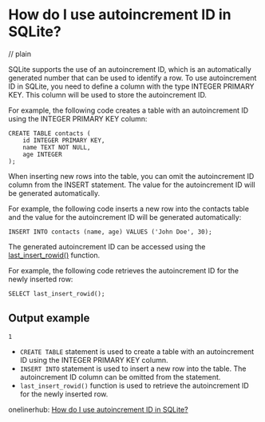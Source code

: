 # How do I use autoincrement ID in SQLite?
// plain

SQLite supports the use of an autoincrement ID, which is an automatically generated number that can be used to identify a row. To use autoincrement ID in SQLite, you need to define a column with the type INTEGER PRIMARY KEY. This column will be used to store the autoincrement ID.

For example, the following code creates a table with an autoincrement ID using the INTEGER PRIMARY KEY column:

```
CREATE TABLE contacts (
    id INTEGER PRIMARY KEY,
    name TEXT NOT NULL,
    age INTEGER
);
```

When inserting new rows into the table, you can omit the autoincrement ID column from the INSERT statement. The value for the autoincrement ID will be generated automatically.

For example, the following code inserts a new row into the contacts table and the value for the autoincrement ID will be generated automatically:

```
INSERT INTO contacts (name, age) VALUES ('John Doe', 30);
```

The generated autoincrement ID can be accessed using the [last_insert_rowid()](https://www.sqlite.org/lang_corefunc.html#last_insert_rowid) function.

For example, the following code retrieves the autoincrement ID for the newly inserted row:

```
SELECT last_insert_rowid();
```

## Output example


```
1
```

- `CREATE TABLE` statement is used to create a table with an autoincrement ID using the INTEGER PRIMARY KEY column.
- `INSERT INTO` statement is used to insert a new row into the table. The autoincrement ID column can be omitted from the statement.
- `last_insert_rowid()` function is used to retrieve the autoincrement ID for the newly inserted row.

onelinerhub: [How do I use autoincrement ID in SQLite?](https://onelinerhub.com/sqlite/how-do-i-use-autoincrement-id-in-sqlite)